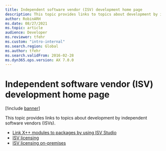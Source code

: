 ```yaml
---
title: Independent software vendor (ISV) development home page
description: This topic provides links to topics about development by independent software vendors (ISVs).
author: RobinARH
ms.date: 08/27/2021
ms.topic: article
audience: Developer
ms.reviewer: tfehr
ms.custom: "intro-internal"
ms.search.region: Global
ms.author: tfehr
ms.search.validFrom: 2016-02-28
ms.dyn365.ops.version: AX 7.0.0
---
```


# Independent software vendor (ISV) development home page

[!include [banner](../includes/banner.md)]

This topic provides links to topics about development by independent software vendors (ISVs).

+ [Link X++ modules to packages by using ISV Studio](isv-studio-solutions.md)
+ [ISV licensing](isv-licensing.md)
+ [ISV licensing on-premises](isv-licensing-on-prem.md)

